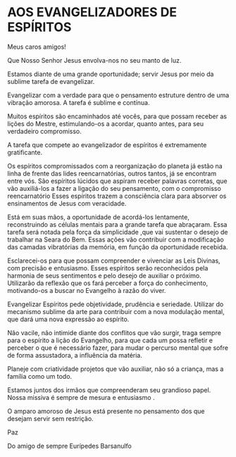# AOS EVANGELIZADORES DE ESPÍRITOS

Meus caros amigos!

Que Nosso Senhor Jesus envolva-nos no seu manto de luz.

Estamos diante de uma grande oportunidade; servir Jesus por meio da sublime tarefa de evangelizar.

Evangelizar com a verdade para que o pensamento estruture dentro de uma vibração amorosa. A tarefa é sublime e contínua.

Muitos espíritos são encaminhados até vocês, para que possam receber as lições do Mestre, estimulando-os a acordar, quanto antes, para seu verdadeiro compromisso.

A tarefa que compete ao evangelizador de espíritos é extremamente gratificante. 

Os espíritos compromissados com a reorganização do planeta já estão na linha de frente das lides reencarnatórias, outros tantos, já se encontram entre vós. São espíritos lúcidos que aspiram receber palavras corretas, que vão 
auxiliá-los a fazer a ligação do seu pensamento, com o compromisso reencarnatório Esses espíritos trazem a consciência clara para absorver os ensinamentos de Jesus com veracidade.

Está em suas mãos, a oportunidade de acordá-los lentamente, reconstruindo as células mentais para a grande tarefa que abraçaram. Essa tarefa será notada pela força da simplicidade ,que vai sustentar o desejo de trabalhar na Seara do Bem. Essas ações vão contribuir com a modificação das camadas vibratórias da memória, em função da oportunidade recebida.

Esclarecei-os para que possam compreender e vivenciar as Leis Divinas, com precisão e entusiasmo. Esses espíritos serão reconhecidos pela harmonia de seus sentimentos e pelo desejo de auxiliar o próximo. Utilizarão da reflexão que os fará perceber a força do conhecimento, motivando-os a buscar no Evangelho à razão do viver.

Evangelizar Espíritos pede objetividade, prudência e seriedade. Utilizar do mecanismo sublime da arte para contribuir com a nova modulação mental, que dará uma nova expressão ao espírito. 

Não vacile, não intimide diante dos conflitos que vão surgir, traga sempre para o espírito a lição do Evangelho, para que cada um possa refletir e perceber o que é necessário fazer, para mudar o percurso mental que sofre de forma assustadora, a influência da matéria.

Planeje com criatividade projetos que vão auxiliar, não só a criança, mas a família como um todo. 

Estamos juntos dos irmãos que compreenderam seu grandioso papel. Nossa missiva é sempre de mesura e entusiasmo .

O amparo amoroso de Jesus está presente no pensamento dos que desejam servir sem restrição.


Paz

Do amigo de sempre
Eurípedes Barsanulfo 
